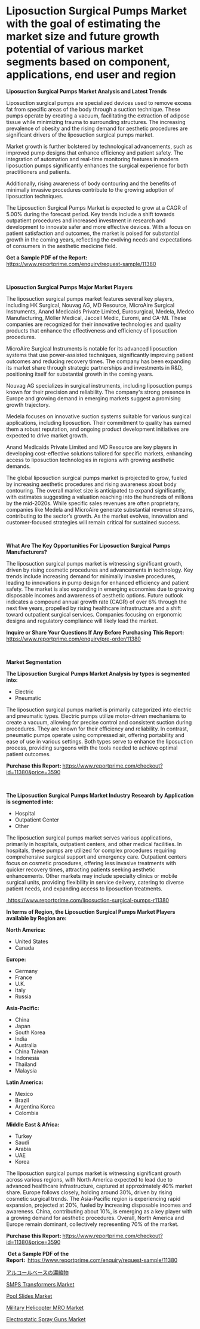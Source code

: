 <p><h1>Liposuction Surgical Pumps Market with the goal of estimating the market size and future growth potential of various market segments based on component, applications, end user and region</h1></p><p><strong>Liposuction Surgical Pumps Market Analysis and Latest Trends</strong></p>
<p><p>Liposuction surgical pumps are specialized devices used to remove excess fat from specific areas of the body through a suction technique. These pumps operate by creating a vacuum, facilitating the extraction of adipose tissue while minimizing trauma to surrounding structures. The increasing prevalence of obesity and the rising demand for aesthetic procedures are significant drivers of the liposuction surgical pumps market.</p><p>Market growth is further bolstered by technological advancements, such as improved pump designs that enhance efficiency and patient safety. The integration of automation and real-time monitoring features in modern liposuction pumps significantly enhances the surgical experience for both practitioners and patients. </p><p>Additionally, rising awareness of body contouring and the benefits of minimally invasive procedures contribute to the growing adoption of liposuction techniques. </p><p>The Liposuction Surgical Pumps Market is expected to grow at a CAGR of 5.00% during the forecast period. Key trends include a shift towards outpatient procedures and increased investment in research and development to innovate safer and more effective devices. With a focus on patient satisfaction and outcomes, the market is poised for substantial growth in the coming years, reflecting the evolving needs and expectations of consumers in the aesthetic medicine field.</p></p>
<p><strong>Get a Sample PDF of the Report:&nbsp;</strong> <a href="https://www.reportprime.com/enquiry/request-sample/11380">https://www.reportprime.com/enquiry/request-sample/11380</a></p>
<p>&nbsp;</p>
<p><strong>Liposuction Surgical Pumps Major Market Players</strong></p>
<p><p>The liposuction surgical pumps market features several key players, including HK Surgical, Nouvag AG, MD Resource, MicroAire Surgical Instruments, Anand Medicaids Private Limited, Eurosurgical, Medela, Medco Manufacturing, Möller Medical, Jaccell Medic, Euromi, and CA-MI. These companies are recognized for their innovative technologies and quality products that enhance the effectiveness and efficiency of liposuction procedures.</p><p>MicroAire Surgical Instruments is notable for its advanced liposuction systems that use power-assisted techniques, significantly improving patient outcomes and reducing recovery times. The company has been expanding its market share through strategic partnerships and investments in R&D, positioning itself for substantial growth in the coming years.</p><p>Nouvag AG specializes in surgical instruments, including liposuction pumps known for their precision and reliability. The company's strong presence in Europe and growing demand in emerging markets suggest a promising growth trajectory. </p><p>Medela focuses on innovative suction systems suitable for various surgical applications, including liposuction. Their commitment to quality has earned them a robust reputation, and ongoing product development initiatives are expected to drive market growth.</p><p>Anand Medicaids Private Limited and MD Resource are key players in developing cost-effective solutions tailored for specific markets, enhancing access to liposuction technologies in regions with growing aesthetic demands. </p><p>The global liposuction surgical pumps market is projected to grow, fueled by increasing aesthetic procedures and rising awareness about body contouring. The overall market size is anticipated to expand significantly, with estimates suggesting a valuation reaching into the hundreds of millions by the mid-2020s. While specific sales revenues are often proprietary, companies like Medela and MicroAire generate substantial revenue streams, contributing to the sector’s growth. As the market evolves, innovation and customer-focused strategies will remain critical for sustained success.</p></p>
<p>&nbsp;</p>
<p><strong>What Are The Key Opportunities For Liposuction Surgical Pumps Manufacturers?</strong></p>
<p><p>The liposuction surgical pumps market is witnessing significant growth, driven by rising cosmetic procedures and advancements in technology. Key trends include increasing demand for minimally invasive procedures, leading to innovations in pump design for enhanced efficiency and patient safety. The market is also expanding in emerging economies due to growing disposable incomes and awareness of aesthetic options. Future outlook indicates a compound annual growth rate (CAGR) of over 6% through the next five years, propelled by rising healthcare infrastructure and a shift toward outpatient surgical services. Companies focusing on ergonomic designs and regulatory compliance will likely lead the market.</p></p>
<p><strong>Inquire or Share Your Questions If Any Before Purchasing This Report:</strong> <a href="https://www.reportprime.com/enquiry/pre-order/11380">https://www.reportprime.com/enquiry/pre-order/11380</a></p>
<p>&nbsp;</p>
<p><strong>Market Segmentation</strong></p>
<p><strong>The Liposuction Surgical Pumps Market Analysis by types is segmented into:</strong></p>
<p><ul><li>Electric</li><li>Pneumatic</li></ul></p>
<p><p>The liposuction surgical pumps market is primarily categorized into electric and pneumatic types. Electric pumps utilize motor-driven mechanisms to create a vacuum, allowing for precise control and consistent suction during procedures. They are known for their efficiency and reliability. In contrast, pneumatic pumps operate using compressed air, offering portability and ease of use in various settings. Both types serve to enhance the liposuction process, providing surgeons with the tools needed to achieve optimal patient outcomes.</p></p>
<p><strong>Purchase this Report:&nbsp;</strong><a href="https://www.reportprime.com/checkout?id=11380&price=3590">https://www.reportprime.com/checkout?id=11380&price=3590</a></p>
<p>&nbsp;</p>
<p><strong>The Liposuction Surgical Pumps Market Industry Research by Application is segmented into:</strong></p>
<p><ul><li>Hospital</li><li>Outpatient Center</li><li>Other</li></ul></p>
<p><p>The liposuction surgical pumps market serves various applications, primarily in hospitals, outpatient centers, and other medical facilities. In hospitals, these pumps are utilized for complex procedures requiring comprehensive surgical support and emergency care. Outpatient centers focus on cosmetic procedures, offering less invasive treatments with quicker recovery times, attracting patients seeking aesthetic enhancements. Other markets may include specialty clinics or mobile surgical units, providing flexibility in service delivery, catering to diverse patient needs, and expanding access to liposuction treatments.</p></p>
<p><a href="https://www.reportprime.com/liposuction-surgical-pumps-r11380">&nbsp;https://www.reportprime.com/liposuction-surgical-pumps-r11380</a></p>
<p><strong>In terms of Region, the Liposuction Surgical Pumps Market Players available by Region are:</strong></p>
<p>
    <p> <strong> North America: </strong>
        <ul>
            <li>United States</li>
            <li>Canada</li>
        </ul>
        </p> 
    <p> <strong> Europe: </strong>
        <ul>
            <li>Germany</li>
            <li>France</li>
            <li>U.K.</li>
            <li>Italy</li>
            <li>Russia</li>
        </ul>
        </p> 
    <p> <strong> Asia-Pacific: </strong>
        <ul>
            <li>China</li>
            <li>Japan</li>
            <li>South Korea</li>
            <li>India</li>
            <li>Australia</li>
            <li>China Taiwan</li>
            <li>Indonesia</li>
            <li>Thailand</li>
            <li>Malaysia</li>
        </ul>
        </p> 
    <p> <strong> Latin America: </strong>
        <ul>
            <li>Mexico</li>
            <li>Brazil</li>
            <li>Argentina Korea</li>
            <li>Colombia</li>
        </ul>
        </p> 
    <p> <strong> Middle East & Africa: </strong>
        <ul>
            <li>Turkey</li>
            <li>Saudi</li>
            <li>Arabia</li>
            <li>UAE</li>
            <li>Korea</li>
        </ul>
    </p>
    </p>
<p><p>The liposuction surgical pumps market is witnessing significant growth across various regions, with North America expected to lead due to advanced healthcare infrastructure, captured at approximately 40% market share. Europe follows closely, holding around 30%, driven by rising cosmetic surgical trends. The Asia-Pacific region is experiencing rapid expansion, projected at 20%, fueled by increasing disposable incomes and awareness. China, contributing about 10%, is emerging as a key player with a growing demand for aesthetic procedures. Overall, North America and Europe remain dominant, collectively representing 70% of the market.</p></p>
<p><strong>Purchase this Report: </strong><a href="https://www.reportprime.com/checkout?id=11380&price=3590">https://www.reportprime.com/checkout?id=11380&price=3590</a></p>
<p>&nbsp;<strong>Get a Sample PDF of the Report:&nbsp;&nbsp;</strong><a href="https://www.reportprime.com/enquiry/request-sample/11380">https://www.reportprime.com/enquiry/request-sample/11380</a></p>
<p><strong></strong></p>
<p><p><a href="https://medium.com/@dannyharber2023/alcohol-based-concentrates-market-%E3%81%AF-%E3%82%B3%E3%82%B9%E3%83%88%E7%AE%A1%E7%90%86%E3%81%A8%E5%8A%B9%E7%8E%87%E5%90%91%E4%B8%8A%E3%82%92%E5%84%AA%E5%85%88%E3%81%97%E3%81%BE%E3%81%99-%E3%81%95%E3%82%89%E3%81%AB-%E5%A0%B1%E5%91%8A%E6%9B%B8%E3%81%AF%E5%B8%82%E5%A0%B4%E3%81%AE%E9%9C%80%E8%A6%81%E9%9D%A2%E3%81%A8%E4%BE%9B%E7%B5%A6%E9%9D%A2%E3%81%AE%E4%B8%A1%E6%96%B9%E3%82%92%E3%82%AB%E3%83%90%E3%83%BC%E3%81%97%E3%81%A6%E3%81%84%E3%81%BE%E3%81%99-alcohol-5ebdb6e06ce4?postPublishedType=initial">アルコールベースの濃縮物</a></p><p><a href="https://www.linkedin.com/pulse/smps-transformers-market-growth-outlook-from-2024-2031-projecting-izknf?trackingId=%2BCPJycU0RZ%2Bka%2Bx2Q3uwwA%3D%3D">SMPS Transformers Market</a></p><p><a href="https://medium.com/@anslrtman56756/the-pool-slides-market-prioritizes-cost-control-and-efficiency-enhancement-f99da95bb5df">Pool Slides Market</a></p><p><a href="https://issuu.com/reportprime-2/docs/military-helicopter-mro-market-size_c4f0b08c03d50e">Military Helicopter MRO Market</a></p><p><a href="https://www.linkedin.com/pulse/what-influencing-future-electrostatic-spray-guns-market-insights-qlykf?trackingId=YAY8dRfIQK2jUGNbcIpwiQ%3D%3D">Electrostatic Spray Guns Market</a></p></p>
